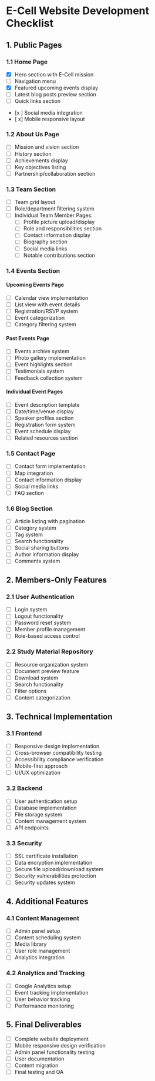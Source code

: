 # E-Cell Website Development Checklist

## 1. Public Pages

### 1.1 Home Page
- [x] Hero section with E-Cell mission
- [ ] Navigation menu
- [x] Featured upcoming events display
- [ ] Latest blog posts preview section
- [ ] Quick links section
- [x ] Social media integration
- [ x] Mobile responsive layout

### 1.2 About Us Page
- [ ] Mission and vision section
- [ ] History section
- [ ] Achievements display
- [ ] Key objectives listing
- [ ] Partnership/collaboration section

### 1.3 Team Section
- [ ] Team grid layout
- [ ] Role/department filtering system
- [ ] Individual Team Member Pages:
  - [ ] Profile picture upload/display
  - [ ] Role and responsibilities section
  - [ ] Contact information display
  - [ ] Biography section
  - [ ] Social media links
  - [ ] Notable contributions section

### 1.4 Events Section
#### Upcoming Events Page
- [ ] Calendar view implementation
- [ ] List view with event details
- [ ] Registration/RSVP system
- [ ] Event categorization
- [ ] Category filtering system

#### Past Events Page
- [ ] Events archive system
- [ ] Photo gallery implementation
- [ ] Event highlights section
- [ ] Testimonials system
- [ ] Feedback collection system

#### Individual Event Pages
- [ ] Event description template
- [ ] Date/time/venue display
- [ ] Speaker profiles section
- [ ] Registration form system
- [ ] Event schedule display
- [ ] Related resources section

### 1.5 Contact Page
- [ ] Contact form implementation
- [ ] Map integration
- [ ] Contact information display
- [ ] Social media links
- [ ] FAQ section

### 1.6 Blog Section
- [ ] Article listing with pagination
- [ ] Category system
- [ ] Tag system
- [ ] Search functionality
- [ ] Social sharing buttons
- [ ] Author information display
- [ ] Comments system

## 2. Members-Only Features

### 2.1 User Authentication
- [ ] Login system
- [ ] Logout functionality
- [ ] Password reset system
- [ ] Member profile management
- [ ] Role-based access control

### 2.2 Study Material Repository
- [ ] Resource organization system
- [ ] Document preview feature
- [ ] Download system
- [ ] Search functionality
- [ ] Filter options
- [ ] Content categorization

## 3. Technical Implementation

### 3.1 Frontend
- [ ] Responsive design implementation
- [ ] Cross-browser compatibility testing
- [ ] Accessibility compliance verification
- [ ] Mobile-first approach
- [ ] UI/UX optimization

### 3.2 Backend
- [ ] User authentication setup
- [ ] Database implementation
- [ ] File storage system
- [ ] Content management system
- [ ] API endpoints

### 3.3 Security
- [ ] SSL certificate installation
- [ ] Data encryption implementation
- [ ] Secure file upload/download system
- [ ] Security vulnerabilities protection
- [ ] Security updates system

## 4. Additional Features

### 4.1 Content Management
- [ ] Admin panel setup
- [ ] Content scheduling system
- [ ] Media library
- [ ] User role management
- [ ] Analytics integration

### 4.2 Analytics and Tracking
- [ ] Google Analytics setup
- [ ] Event tracking implementation
- [ ] User behavior tracking
- [ ] Performance monitoring

## 5. Final Deliverables
- [ ] Complete website deployment
- [ ] Mobile responsive design verification
- [ ] Admin panel functionality testing
- [ ] User documentation
- [ ] Content migration
- [ ] Final testing and QA
